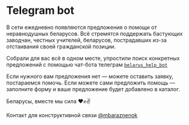 # Telegram bot

В сети ежедневно появляются предложения о помощи от неравнодушных беларусов. Всё стремятся поддержать бастующих заводчан, честных учителей, беларусов, пострадавших из-за отстаивания своей гражданской позиции. 

Собрали для вас всё в одном месте, упростили поиск конкретных предложений с помощью чат-бота телеграм [`belarus_help_bot`](https://t.me/belarus_help_bot)

Если нужного вам предложения нет — можете оставить заявку, постараемся помочь. 
Если можете сами предложить помощь — заполните форму и ваше предложение будет добавлено в каталог.

Беларусы, вместе мы сила ❤️✊✌️

Контакт для конструктивной связи [@mbaraznenok](https:/t.me/mbaraznenok)
